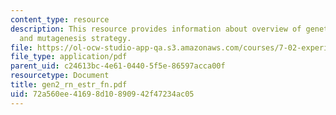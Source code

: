 ```yaml
---
content_type: resource
description: This resource provides information about overview of genetics module
  and mutagenesis strategy.
file: https://ol-ocw-studio-app-qa.s3.amazonaws.com/courses/7-02-experimental-biology-communication-spring-2005/72a560ee41698d10890942f47234ac05_gen2_rn_estr_fn.pdf
file_type: application/pdf
parent_uid: c24613bc-4e61-0440-5f5e-86597acca00f
resourcetype: Document
title: gen2_rn_estr_fn.pdf
uid: 72a560ee-4169-8d10-8909-42f47234ac05
---
```

